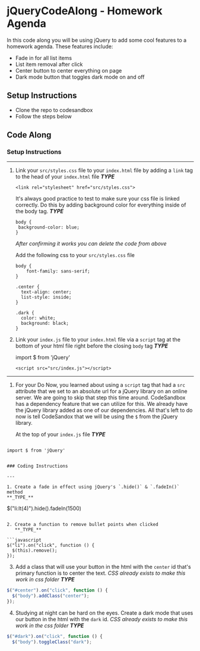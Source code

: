 # jQueryCodeAlong - Homework Agenda

In this code along you will be using jQuery to add some cool features to a homework agenda. These features include:

- Fade in for all list items
- List item removal after click
- Center button to center everything on page
- Dark mode button that toggles dark mode on and off

## Setup Instructions

- Clone the repo to codesandbox
- Follow the steps below

## Code Along

### Setup Instructions

---

1. Link your `src/styles.css` file to your `index.html` file by adding a `link` tag to the head of your `index.html` file
   **_TYPE_**

   ```
   <link rel="stylesheet" href="src/styles.css">
   ```

   It's always good practice to test to make sure your css file is linked correctly. Do this by adding background color for everything inside of the body tag.
   **_TYPE_**

   ```
   body {
    background-color: blue;
   }
   ```

   _After confirming it works you can delete the code from above_

   Add the following css to your `src/styles.css` file

   ```
   body {
       font-family: sans-serif;
   }

   .center {
     text-align: center;
     list-style: inside;
   }

   .dark {
     color: white;
     background: black;
   }
   ```

1. Link your `index.js` file to your `index.html` file via a `script` tag at the bottom of your html file right before the closing `body` tag
   **_TYPE_**

   import \$ from 'jQuery'

   ```
   <script src="src/index.js"></script>
   ```

---

1. For your Do Now, you learned about using a `script` tag that had a `src` attribute that we set to an absolute url for a jQuery library on an online server. We are going to skip that step this time around. CodeSandbox has a dependency feature that we can utilize for this. We already have the jQuery library added as one of our dependencies. All that's left to do now is tell CodeSandox that we will be using the `$` from the jQuery library.

   At the top of your `index.js` file
   **_TYPE_**

```

```

    import $ from 'jQuery'

```

### Coding Instructions

---

1. Create a fade in effect using jQuery's `.hide()` & `.fadeIn()` method
**_TYPE_**

```

\$("li:lt(4)").hide().fadeIn(1500)

````

2. Create a function to remove bullet points when clicked
   **_TYPE_**

```javascript
$("li").on("click", function () {
  $(this).remove();
});
````

3. Add a class that will use your button in the html with the `center` id that's primary function is to center the text. _CSS already exists to make this work in css folder_
   **_TYPE_**

```javascript
$("#center").on("click", function () {
  $("body").addClass("center");
});
```

4. Studying at night can be hard on the eyes. Create a dark mode that uses our button in the html with the `dark` id. _CSS already exists to make this work in the css folder_
   **_TYPE_**

```javascript
$("#dark").on("click", function () {
  $("body").toggleClass("dark");
```
